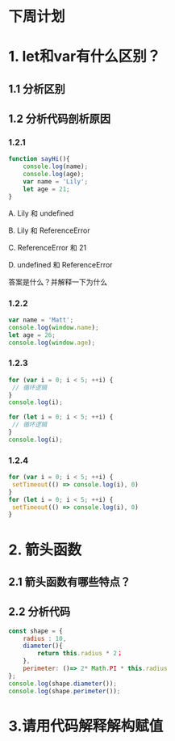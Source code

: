 # 下周计划

# 1. let和var有什么区别？

## 1.1 分析区别



## 1.2 分析代码剖析原因

### 1.2.1


```js
function sayHi(){
    console.log(name);
    console.log(age);
    var name = 'Lily';
    let age = 21;
}
```

A. Lily 和 undefined

B. Lily 和 ReferenceError

C. ReferenceError 和 21

D. undefined 和 ReferenceError

答案是什么？并解释一下为什么

### 1.2.2

```js
var name = 'Matt'; 
console.log(window.name); 
let age = 26; 
console.log(window.age);  
```

### 1.2.3

```js
for (var i = 0; i < 5; ++i) { 
 // 循环逻辑 
} 
console.log(i); 

for (let i = 0; i < 5; ++i) { 
 // 循环逻辑
} 
console.log(i); 
```

### 1.2.4

```js
for (var i = 0; i < 5; ++i) { 
 setTimeout(() => console.log(i), 0) 
} 
for (let i = 0; i < 5; ++i) { 
 setTimeout(() => console.log(i), 0) 
}
```

# 2. 箭头函数

## 2.1 箭头函数有哪些特点？

##  2.2 分析代码

```js
const shape = {
    radius : 10,
    diameter(){
        return this.radius * 2；
    },
  	perimeter: ()=> 2* Math.PI * this.radius
};
console.log(shape.diameter());
console.log(shape.perimeter());
```

# 3.请用代码解释解构赋值

